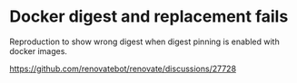 # Docker digest and replacement fails

Reproduction to show wrong digest when digest pinning is enabled with docker images.

<https://github.com/renovatebot/renovate/discussions/27728>
